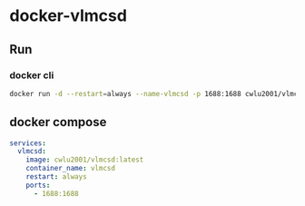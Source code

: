 # docker-vlmcsd


## Run
### docker cli
```bash
docker run -d --restart=always --name-vlmcsd -p 1688:1688 cwlu2001/vlmcsd:latest
```

## docker compose
```yaml
services:
  vlmcsd:
    image: cwlu2001/vlmcsd:latest
    container_name: vlmcsd
    restart: always
    ports:
      - 1688:1688
```